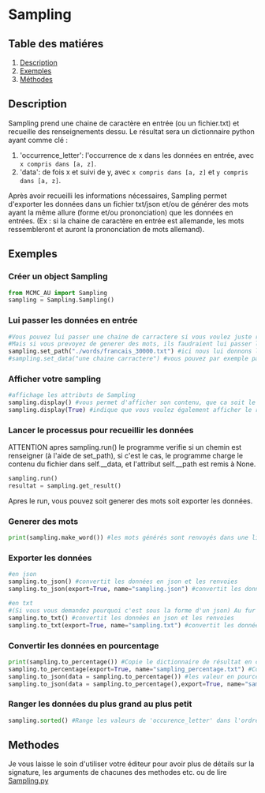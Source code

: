 # Sampling 
## Table des matiéres
1. [Description](#description)
2. [Exemples](#exemples)
3. [Méthodes](#methodes)

## Description 
Sampling prend une chaine de caractère en entrée (ou un fichier.txt) et recueille des renseignements dessu. 
Le résultat sera un dictionnaire python ayant comme clé : 
1. 'occurrence_letter': l'occurrence de x dans les données en entrée, avec `x compris dans [a, z]`. 
2. 'data':  de fois x et suivi de y, avec `x compris dans [a, z]` et `y compris dans [a, z]`.

Après avoir recueilli les informations nécessaires, Sampling permet d'exporter les données dans un fichier txt/json et/ou de générer des mots ayant la même allure (forme et/ou prononciation) que les données en entrées. (Ex : si la chaine de caractère en entrée est allemande, les mots ressembleront et auront la prononciation de mots allemand).

## Exemples 
### Créer un object Sampling
```python
from MCMC_AU import Sampling
sampling = Sampling.Sampling()
```
### Lui passer les données en entrée
```py
#Vous pouvez lui passer une chaine de carractere si vous voulez juste reccueillir des renseignements sur la chaine de carractere
#Mais si vous prevoyez de generer des mots, ils faudraient lui passer le plus de mots possible, par exemple tout les mots d'un dictionnaires ou un long texte (comme les paroles d'une musique, un livre etc.)
sampling.set_path("./words/francais_30000.txt") #ici nous lui donnons le lien vers un fichier texte contenant 30000 mots
#sampling.set_data("une chaine carractere") #vous pouvez par exemple passer une variable ayant du texte reccuperer depuis une api ou un fichier que vous auriez déja charger
```
### Afficher votre sampling
```py
#affichage les attributs de Sampling 
sampling.display() #vous permet d'afficher son contenu, que ca soit le path, data, resultat etc. ca peut etre pratique pour débugger
sampling.display(True) #indique que vous voulez également afficher le resultat, pouvant etre assez consequent nous avons décider de le mettre en option
```
### Lancer le processus pour recueillir les données
ATTENTION apres sampling.run() le programme verifie si un chemin est renseigner (à l'aide de set_path), si c'est le cas, le programme charge le contenu du fichier dans self.__data, et l'attribut self.__path est remis à None.
```py
sampling.run()
resultat = sampling.get_result()  
```
Apres le run, vous pouvez soit generer des mots soit exporter les données.
### Generer des mots
```py
print(sampling.make_word()) #les mots générés sont renvoyés dans une liste
```
### Exporter les données
```py
#en json
sampling.to_json() #convertit les données en json et les renvoies 
sampling.to_json(export=True, name="sampling.json") #convertit les données en json et les exportes dans un fichier json

#en txt
#(Si vous vous demandez pourquoi c'est sous la forme d'un json) Au fur et à mesure du développement la complexité du dictionnaire contenant les résultat à évoluer, nous ne savions plus sous quel forme les representés pour les exportées dans un format txt ou csv donc nous avons repris le meme format que pour le json -.-', il n'y a plus trop d'interet à utiliser la methode to_txt mais elle existe toujours!
sampling.to_txt() #convertit les données en json et les renvoies
sampling.to_txt(export=True, name="sampling.txt") #convertit les données en json et les exportes dans un fichier txt
```
### Convertir les données en pourcentage
```py
print(sampling.to_percentage()) #Copie le dictionnaire de résultat en convertsissant les valeurs en pourcentage et retourne le nouveau dictionnaire
sampling.to_percentage(export=True, name="sampling_percentage.txt") #Copie le dictionnaire de résultat en convertsissant les valeurs en pourcentage et les exportes dans un fichier .txt
sampling.to_json(data = sampling.to_percentage()) #les valeur en pourcentage et retourne les données sous la forme de json
sampling.to_json(data = sampling.to_percentage(),export=True, name="sampling_percentage_tojson.json") #les valeur en pourcentage et exporte les données sous la forme de json
```

### Ranger les données du plus grand au plus petit
```py
sampling.sorted() #Range les valeurs de 'occurence_letter' dans l'ordre décroissant par apport au valeur
```

## Methodes
Je vous laisse le soin d'utiliser votre éditeur pour avoir plus de détails sur la signature, les arguments de chacunes des methodes etc. ou de lire [Sampling.py](https://github.com/elamani-drawing/mcmc-au/blob/main/src/MCMC_AU/Sampling.py)